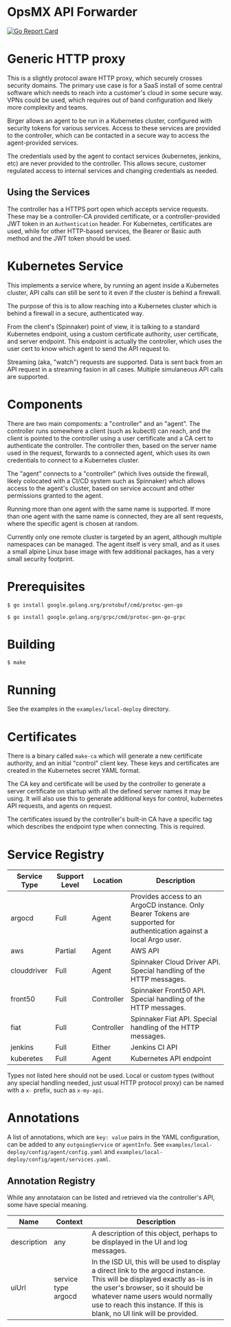 # OpsMX API Forwarder

[![Go Report Card](https://goreportcard.com/badge/github.com/opsmx/oes-birger)](https://goreportcard.com/report/github.com/opsmx/oes-birger)

# Generic HTTP proxy

This is a slightly protocol aware HTTP proxy, which securely crosses
security domains.  The primary use case is for a SaaS install of some
central software which needs to reach into a customer's cloud in some
secure way.  VPNs could be used, which requires out of band configuration
and likely more complexity and teams.

Birger allows an agent to be run in a Kubernetes cluster, configured
with security tokens for various services.  Access to these services
are provided to the controller, which can be contacted in a secure
way to access the agent-provided services.

The credentials used by the agent to contact services (kubernetes, jenkins,
etc) are never provided to the controller.  This allows secure, customer
regulated access to internal services and changing credentials as needed.

## Using the Services

The controller has a HTTPS port open which accepts service requests.
These may be a controller-CA provided certificate, or a controller-provided
JWT token in an `Authentication` header.  For Kubernetes, certificates
are used, while for other HTTP-based services, the Bearer or Basic auth method
and the JWT token should be used.

# Kubernetes Service

This implements a service where, by running an agent inside a Kubernetes
cluster, API calls can still be sent to it even if the cluster is
behind a firewall.

The purpose of this is to allow reaching into a Kubernetes cluster which is
behind a firewall in a secure, authenticated way.

From the client's (Spinnaker) point of view, it is talking to a standard
Kubernetes endpoint, using a custom certificate authority, user certificate,
and server endpoint.  This endpoint is actually the controller, which uses
the user cert to know which agent to send the API request to.

Streaming (aka, "watch") requests are supported.  Data is sent back from
an API request in a streaming fasion in all cases.  Multiple simulaneous
API calls are supported.

# Components

There are two main compoments:  a "controller" and an "agent".  The controller
runs somewhere a client (such as kubectl) can reach, and the client is pointed
to the controller using a user certificate and a CA cert to authenticate the
controller.  The controller then, based on the server name used in the request,
forwards to a connected agent, which uses its own credentials to connect to a
Kubernetes cluster.

The "agent" connects to a "controller" (which lives outside the firewall,
likely colocated with a CI/CD system such as Spinnaker) which allows access
to the agent's cluster, based on service account and other permissions granted
to the agent.

Running more than one agent with the same name is supported.  If more than
one agent with the same name is connected, they are all sent requests, where
the specific agent is chosen at random.

Currently only one remote cluster is targeted by an agent, although
multiple namespaces can be managed.  The agent itself is very small, and
as it uses a small alpine Linux base image with few additional packages,
has a very small security footprint.

# Prerequisites

`$ go install google.golang.org/protobuf/cmd/protoc-gen-go`

`$ go install google.golang.org/grpc/cmd/protoc-gen-go-grpc`

# Building

`$ make`

# Running

See the examples in the `examples/local-deploy` directory.

# Certificates

There is a binary called `make-ca` which will generate a new certificate authority,
and an initial "control" client key.  These keys and certificates are created in
the Kubernetes secret YAML format.

The CA key and certificate will be used by the controller to generate a
server certificate on startup with all the defined server names it may be using.
It will also use this to generate additional keys for control,
kubernetes API requests, and agents on request.

The certificates issued by the controller's built-in CA have a specific tag which
describes the endpoint type when connecting.  This is required.

# Service Registry

| Service Type | Support Level | Location | Description |
| --- | --- | --- | --- |
| argocd | Full | Agent | Provides access to an ArgoCD instance.  Only Bearer Tokens are supported for authentication against a local Argo user. |
| aws | Partial | Agent | AWS API |
| clouddriver | Full | Agent | Spinnaker Cloud Driver API.  Special handling of the HTTP messages. |
| front50 | Full | Controller | Spinnaker Front50 API.  Special handling of the HTTP messages. |
| fiat | Full | Controller | Spinnaker Fiat API. Special handling of the HTTP messages. |
| jenkins | Full | Either | Jenkins CI API |
| kuberetes | Full | Agent | Kubernetes API endpoint |

Types not listed here should not be used.  Local or custom types (without any special handling needed, just usual HTTP protocol proxy) can be named with a `x-` prefix, such as `x-my-api`.

# Annotations

A list of annotations, which are `key: value` pairs in the YAML configuration, can be added to any
`outgoingService` or `agentInfo`.  See `examples/local-deploy/config/agent/config.yaml` and
`examples/local-deploy/config/agent/services.yaml`.

## Annotation Registry

While any annotataion can be listed and retrieved via the controller's API, some have special
meaning.

| Name | Context | Description |
| --- | --- | --- |
| description | any | A description of this object, perhaps to be displayed in the UI and log messages. |
| uiUrl | service type argocd | In the ISD UI, this will be used to display a direct link to the argocd instance.  This will be displayed exactly as-is in the user's browser, so it should be whatever name users would normally use to reach this instance. If this is blank, no UI link will be provided. |
